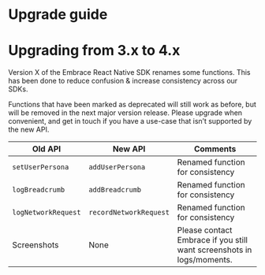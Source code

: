 # Upgrade guide

# Upgrading from 3.x to 4.x

Version X of the Embrace React Native SDK renames some functions. This has been done to reduce
confusion & increase consistency across our SDKs.

Functions that have been marked as deprecated will still work as before, but will be removed in
the next major version release. Please upgrade when convenient, and get in touch if you have a
use-case that isn’t supported by the new API.

| Old API             | New API               | Comments                                                              |
|---------------------|-----------------------|-----------------------------------------------------------------------|
| `setUserPersona`    | `addUserPersona`      | Renamed function for consistency                                      |
| `logBreadcrumb`     | `addBreadcrumb`       | Renamed function for consistency                                      |
| `logNetworkRequest` | `recordNetworkRequest`| Renamed function for consistency |
| Screenshots         | None                  | Please contact Embrace if you still want screenshots in logs/moments. |
